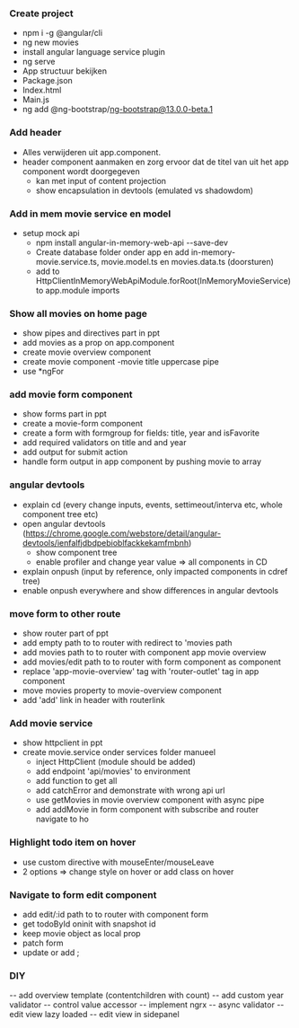 ### Create project

- npm i -g @angular/cli
- ng new movies
- install angular language service plugin
- ng serve
- App structuur bekijken
- Package.json
- Index.html
- Main.js
- ng add @ng-bootstrap/ng-bootstrap@13.0.0-beta.1


### Add header

- Alles verwijderen uit app.component.
- header component aanmaken en zorg ervoor dat de titel van uit het app component wordt doorgegeven
    - kan met input of content projection
    - show encapsulation in devtools (emulated vs shadowdom)

### Add in mem movie service en model

- setup mock api
    - npm install angular-in-memory-web-api --save-dev
    - Create database folder onder app en add in-memory-movie.service.ts, movie.model.ts en movies.data.ts (doorsturen)
    - add to HttpClientInMemoryWebApiModule.forRoot(InMemoryMovieService) to app.module imports

### Show all movies on home page
- show pipes and directives part in ppt
- add movies as a prop on app.component
- create movie overview component
- create movie component
    -movie title uppercase pipe
- use *ngFor

### add movie form component
- show forms part in ppt
- create a movie-form component
- create a form with formgroup for fields: title, year and isFavorite
- add required validators on title and and year
- add output for submit action
- handle form output in app component by pushing movie to array

### angular devtools
- explain cd (every change inputs, events, settimeout/interva etc, whole component tree etc)
- open angular devtools (https://chrome.google.com/webstore/detail/angular-devtools/ienfalfjdbdpebioblfackkekamfmbnh)
    - show component tree
    - enable profiler and change year value => all components in CD
- explain onpush (input by reference, only impacted components in cdref tree)
- enable onpush everywhere and show differences in angular devtools


### move form to other route
- show router part of ppt
- add empty path to to router with redirect to 'movies path
- add movies path to to router with component app movie overview
- add movies/edit path to to router with form component as component
- replace 'app-movie-overview' tag with 'router-outlet' tag in app component
- move movies property to movie-overview component
- add 'add' link in header with routerlink

### Add movie service
- show httpclient in ppt
- create movie.service onder services folder manueel
    - inject HttpClient (module should be added)
    - add endpoint 'api/movies' to environment
    - add function to get all
    - add catchError and demonstrate with wrong api url
    - use getMovies in movie overview component with async pipe
    - add addMovie in form component with subscribe and router navigate to ho

### Highlight todo item on hover
- use custom directive with mouseEnter/mouseLeave
- 2 options => change style on hover or add class on hover

### Navigate to form edit component
- add edit/:id path to to router with component form
- get todoById oninit with snapshot id
- keep movie object as local prop
- patch form
- update or add ;


### DIY
 -- add overview template (contentchildren with count)
 -- add custom year validator
 -- control value accessor
 -- implement ngrx
 -- async validator
 -- edit view lazy loaded
 -- edit view in sidepanel


